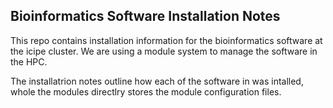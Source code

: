 ## Bioinformatics Software Installation Notes

This repo contains installation information for the bioinformatics software at the icipe cluster. We are using a module system to manage the software in the HPC. 

The installatrion notes outline how each of the software in was intalled, whole the modules directlry stores the module configuration files. 
